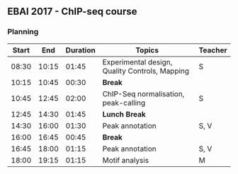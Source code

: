 ## EBAI 2017 - ChIP-seq course

### Planning

| **Start** | **End** | **Duration** | **Topics** | **Teacher** |
| -------- | --------- | --------- | ----------- | ----------- |
| 08:30 | 10:15 | 01:45 | Experimental design, Quality Controls, Mapping | S | 
| 10:15 | 10:45 | 00:30 | **Break** |  |
| 10:45 | 12:45 | 02:00 | ChIP-Seq normalisation, peak-calling | S |
| 12:45 | 14:30 | 01:45 | **Lunch Break** |  |
| 14:30 | 16:00 | 01:30 | Peak annotation | S, V |
| 16:00 | 16:45 | 00:45 | **Break** |  |
| 16:45 | 18:00 | 01:15 | Peak annotation | S, V |
| 18:00 | 19:15 | 01:15 | Motif analysis | M |
